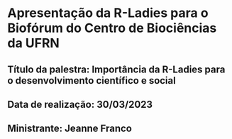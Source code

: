 # Apresentação da R-Ladies para o Biofórum do Centro de Biociências da UFRN

## Título da palestra: Importância da R-Ladies para o desenvolvimento científico e social
## Data de realização: 30/03/2023
## Ministrante: Jeanne Franco
